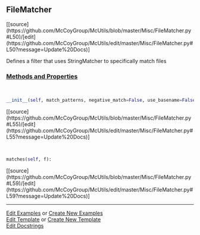 ## <a id="McUtils.Misc.FileMatcher.FileMatcher">FileMatcher</a> 
<div class="docs-source-link" markdown="1">
[[source](https://github.com/McCoyGroup/McUtils/blob/master/Misc/FileMatcher.py#L50)/[edit](https://github.com/McCoyGroup/McUtils/edit/master/Misc/FileMatcher.py#L50?message=Update%20Docs)]
</div>

Defines a filter that uses StringMatcher to specifically match files

<div class="collapsible-section">
 <div class="collapsible-section collapsible-section-header" markdown="1">
 
### <a class="collapse-link" data-toggle="collapse" href="#methods">Methods and Properties</a> <a class="float-right" data-toggle="collapse" href="#methods"><i class="fa fa-chevron-down"></i></a>

 </div>
 <div class="collapsible-section collapsible-section-body collapse" id="methods" markdown="1">

<a id="McUtils.Misc.FileMatcher.FileMatcher.__init__" class="docs-object-method">&nbsp;</a> 
```python
__init__(self, match_patterns, negative_match=False, use_basename=False): 
```
<div class="docs-source-link" markdown="1">
[[source](https://github.com/McCoyGroup/McUtils/blob/master/Misc/FileMatcher.py#L55)/[edit](https://github.com/McCoyGroup/McUtils/edit/master/Misc/FileMatcher.py#L55?message=Update%20Docs)]
</div>

<a id="McUtils.Misc.FileMatcher.FileMatcher.matches" class="docs-object-method">&nbsp;</a> 
```python
matches(self, f): 
```
<div class="docs-source-link" markdown="1">
[[source](https://github.com/McCoyGroup/McUtils/blob/master/Misc/FileMatcher.py#L59)/[edit](https://github.com/McCoyGroup/McUtils/edit/master/Misc/FileMatcher.py#L59?message=Update%20Docs)]
</div>

 </div>
</div>




___

[Edit Examples](https://github.com/McCoyGroup/McUtils/edit/gh-pages/ci/examples/McUtils/Misc/FileMatcher/FileMatcher.md) or 
[Create New Examples](https://github.com/McCoyGroup/McUtils/new/gh-pages/?filename=ci/examples/McUtils/Misc/FileMatcher/FileMatcher.md) <br/>
[Edit Template](https://github.com/McCoyGroup/McUtils/edit/gh-pages/ci/docs/McUtils/Misc/FileMatcher/FileMatcher.md) or 
[Create New Template](https://github.com/McCoyGroup/McUtils/new/gh-pages/?filename=ci/docs/templates/McUtils/Misc/FileMatcher/FileMatcher.md) <br/>
[Edit Docstrings](https://github.com/McCoyGroup/McUtils/edit/master/Misc/FileMatcher.py#L50?message=Update%20Docs)